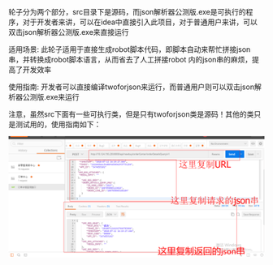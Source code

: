 轮子分为两个部分，src目录下是源码，而json解析器公测版.exe是可执行的程序，对于开发者来讲，可以在idea中直接引入此项目，对于普通用户来讲，可以双击json解析器公测版.exe来直接运行

适用场景: 此轮子适用于直接生成robot脚本代码，即脚本自动来帮忙拼接json串，并转换成robot脚本语言，从而省去了人工拼接robot 内的json串的麻烦，提高了开发效率

使用指南: 开发者可以直接编译twoforjson来运行，而普通用户则可以双击json解析器公测版.exe来运行

注意，虽然src下面有一些可执行类，但是只有twoforjson类是源码！其他的类只是测试用的，使用指南如下：

![](img/a.png)
